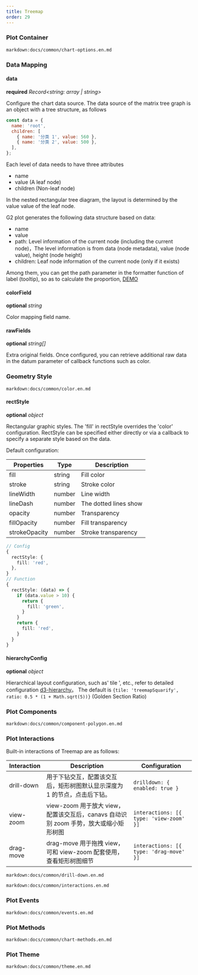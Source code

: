 ```yaml
---
title: Treemap
order: 29
---
```


### Plot Container

`markdown:docs/common/chart-options.en.md`

### Data Mapping

#### data

<description>**required** _Record<string: array | string>_</description>

Configure the chart data source. The data source of the matrix tree graph is an object with a tree structure, as follows

```javascript
const data = {
  name: 'root',
  children: [
    { name: '分类 1', value: 560 },
    { name: '分类 2', value: 500 },
  ],
};
```

Each level of data needs to have three attributes

- name
- value (A leaf node)
- children (Non-leaf node)

In the nested rectangular tree diagram, the layout is determined by the value value of the leaf node.

G2 plot generates the following data structure based on data:

- name
- value
- path: Level information of the current node (including the current node)，The level information is from data (node metadata), value (node value), height (node height)
- children: Leaf node information of the current node (only if it exists)

Among them, you can get the path parameter in the formatter function of label (tooltip), so as to calculate the proportion, [DEMO](/en/examples/more-plots/treemap#treemap-nest)

#### colorField

<description>**optional** _string_</description>

Color mapping field name.

#### rawFields

<description>**optional** _string[]_</description>

Extra original fields. Once configured, you can retrieve additional raw data in the datum parameter of callback functions such as color.
### Geometry Style

`markdown:docs/common/color.en.md`

#### rectStyle

<description>**optional** _object_</description>

Rectangular graphic styles. The 'fill' in rectStyle overrides the 'color' configuration. RectStyle can be specified either directly or via a callback to specify a separate style based on the data.

Default configuration:

| Properties    | Type   | Description           |
| ------------- | ------ | --------------------- |
| fill          | string | Fill color            |
| stroke        | string | Stroke color          |
| lineWidth     | number | Line width            |
| lineDash      | number | The dotted lines show |
| opacity       | number | Transparency          |
| fillOpacity   | number | Fill transparency     |
| strokeOpacity | number | Stroke transparency   |

```ts
// Config
{
  rectStyle: {
    fill: 'red',
  },
}
// Function
{
  rectStyle: (data) => {
    if (data.value > 10) {
      return {
        fill: 'green',
      }
    }
    return {
      fill: 'red',
    }
  }
}
```

#### hierarchyConfig

<description>**optional** _object_</description>

Hierarchical layout configuration, such as' tile ', etc., refer to detailed configuration [d3-hierarchy](https://github.com/d3/d3-hierarchy#treemap)。
The default is `{tile: 'treemapSquarify', ratio: 0.5 * (1 + Math.sqrt(5))}` (Golden Section Ratio)

### Plot Components

`markdown:docs/common/component-polygon.en.md`

### Plot Interactions

Built-in interactions of Treemap are as follows:

| Interaction        | Description                                                                          | Configuration                                                                         |
| ------------------ | ------------------------------------------------------------------------------------ | ------------------------------------------------------------------------------------- |
| drill-down | 用于下钻交互，配置该交互后，矩形树图默认显示深度为 1 的节点，点击后下钻。            | `drilldown: { enabled: true }` |
| view-zoom          | view-zoom 用于放大 view，配置该交互后，canavs 自动识别 zoom 手势，放大或缩小矩形树图 | `interactions: [{ type: 'view-zoom' }]`                                               |
| drag-move          | drag-move 用于拖拽 view，可和 view-zoom 配套使用，查看矩形树图细节                   | `interactions: [{ type: 'drag-move' }]`                                               |

`markdown:docs/common/drill-down.en.md`

`markdown:docs/common/interactions.en.md`

### Plot Events

`markdown:docs/common/events.en.md`

### Plot Methods

`markdown:docs/common/chart-methods.en.md`

### Plot Theme

`markdown:docs/common/theme.en.md`
